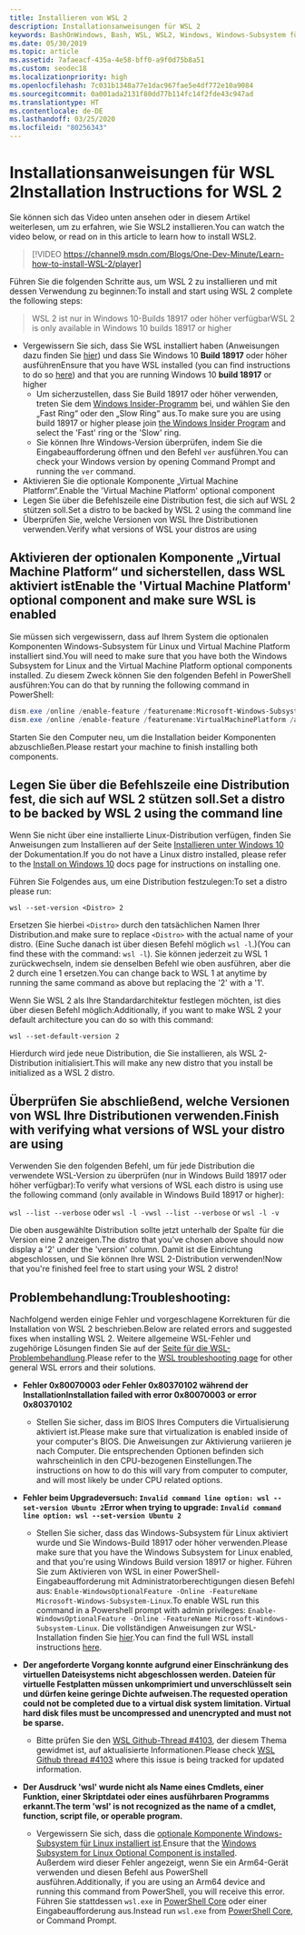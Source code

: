 ```yaml
---
title: Installieren von WSL 2
description: Installationsanweisungen für WSL 2
keywords: BashOnWindows, Bash, WSL, WSL2, Windows, Windows-Subsystem für Linux, Windows-Subsystem, Ubuntu, Debian, Suse, Windows 10, Installation, installieren
ms.date: 05/30/2019
ms.topic: article
ms.assetid: 7afaeacf-435a-4e58-bff0-a9f0d75b8a51
ms.custom: seodec18
ms.localizationpriority: high
ms.openlocfilehash: 7c031b1348a77e1dac967fae5e4df772e10a9084
ms.sourcegitcommit: 0a001ada2131f80dd77b114fc14f2fde43c947ad
ms.translationtype: HT
ms.contentlocale: de-DE
ms.lasthandoff: 03/25/2020
ms.locfileid: "80256343"
---
```

# <a name="installation-instructions-for-wsl-2"></a><span data-ttu-id="cd055-104">Installationsanweisungen für WSL 2</span><span class="sxs-lookup"><span data-stu-id="cd055-104">Installation Instructions for WSL 2</span></span>

<span data-ttu-id="cd055-105">Sie können sich das Video unten ansehen oder in diesem Artikel weiterlesen, um zu erfahren, wie Sie WSL2 installieren.</span><span class="sxs-lookup"><span data-stu-id="cd055-105">You can watch the video below, or read on in this article to learn how to install WSL2.</span></span> 

> [!VIDEO https://channel9.msdn.com/Blogs/One-Dev-Minute/Learn-how-to-install-WSL-2/player]

<span data-ttu-id="cd055-106">Führen Sie die folgenden Schritte aus, um WSL 2 zu installieren und mit dessen Verwendung zu beginnen:</span><span class="sxs-lookup"><span data-stu-id="cd055-106">To install and start using WSL 2 complete the following steps:</span></span>

> <span data-ttu-id="cd055-107">WSL 2 ist nur in Windows 10-Builds 18917 oder höher verfügbar</span><span class="sxs-lookup"><span data-stu-id="cd055-107">WSL 2 is only available in Windows 10 builds 18917 or higher</span></span>

- <span data-ttu-id="cd055-108">Vergewissern Sie sich, dass Sie WSL installiert haben (Anweisungen dazu finden Sie [hier](./install-win10.md)) und dass Sie Windows 10 **Build 18917** oder höher ausführen</span><span class="sxs-lookup"><span data-stu-id="cd055-108">Ensure that you have WSL installed (you can find instructions to do so [here](./install-win10.md)) and that you are running Windows 10 **build 18917** or higher</span></span>
   - <span data-ttu-id="cd055-109">Um sicherzustellen, dass Sie Build 18917 oder höher verwenden, treten Sie dem [Windows Insider-Programm](https://insider.windows.com/en-us/) bei, und wählen Sie den „Fast Ring“ oder den „Slow Ring“ aus.</span><span class="sxs-lookup"><span data-stu-id="cd055-109">To make sure you are using build 18917 or higher please join [the Windows Insider Program](https://insider.windows.com/en-us/) and select the 'Fast' ring or the 'Slow' ring.</span></span> 
   - <span data-ttu-id="cd055-110">Sie können Ihre Windows-Version überprüfen, indem Sie die Eingabeaufforderung öffnen und den Befehl `ver` ausführen.</span><span class="sxs-lookup"><span data-stu-id="cd055-110">You can check your Windows version by opening Command Prompt and running the `ver` command.</span></span>
- <span data-ttu-id="cd055-111">Aktivieren Sie die optionale Komponente „Virtual Machine Platform“.</span><span class="sxs-lookup"><span data-stu-id="cd055-111">Enable the 'Virtual Machine Platform' optional component</span></span>
- <span data-ttu-id="cd055-112">Legen Sie über die Befehlszeile eine Distribution fest, die sich auf WSL 2 stützen soll.</span><span class="sxs-lookup"><span data-stu-id="cd055-112">Set a distro to be backed by WSL 2 using the command line</span></span>
- <span data-ttu-id="cd055-113">Überprüfen Sie, welche Versionen von WSL Ihre Distributionen verwenden.</span><span class="sxs-lookup"><span data-stu-id="cd055-113">Verify what versions of WSL your distros are using</span></span>

## <a name="enable-the-virtual-machine-platform-optional-component-and-make-sure-wsl-is-enabled"></a><span data-ttu-id="cd055-114">Aktivieren der optionalen Komponente „Virtual Machine Platform“ und sicherstellen, dass WSL aktiviert ist</span><span class="sxs-lookup"><span data-stu-id="cd055-114">Enable the 'Virtual Machine Platform' optional component and make sure WSL is enabled</span></span>

<span data-ttu-id="cd055-115">Sie müssen sich vergewissern, dass auf Ihrem System die optionalen Komponenten Windows-Subsystem für Linux und Virtual Machine Platform installiert sind.</span><span class="sxs-lookup"><span data-stu-id="cd055-115">You will need to make sure that you have both the Windows Subsystem for Linux and the Virtual Machine Platform optional components installed.</span></span> <span data-ttu-id="cd055-116">Zu diesem Zweck können Sie den folgenden Befehl in PowerShell ausführen:</span><span class="sxs-lookup"><span data-stu-id="cd055-116">You can do that by running the following command in PowerShell:</span></span> 

```powershell
dism.exe /online /enable-feature /featurename:Microsoft-Windows-Subsystem-Linux /all /norestart
dism.exe /online /enable-feature /featurename:VirtualMachinePlatform /all /norestart
```

<span data-ttu-id="cd055-117">Starten Sie den Computer neu, um die Installation beider Komponenten abzuschließen.</span><span class="sxs-lookup"><span data-stu-id="cd055-117">Please restart your machine to finish installing both components.</span></span>


## <a name="set-a-distro-to-be-backed-by-wsl-2-using-the-command-line"></a><span data-ttu-id="cd055-118">Legen Sie über die Befehlszeile eine Distribution fest, die sich auf WSL 2 stützen soll.</span><span class="sxs-lookup"><span data-stu-id="cd055-118">Set a distro to be backed by WSL 2 using the command line</span></span>

<span data-ttu-id="cd055-119">Wenn Sie nicht über eine installierte Linux-Distribution verfügen, finden Sie Anweisungen zum Installieren auf der Seite [Installieren unter Windows 10](./install-win10.md#install-your-linux-distribution-of-choice) der Dokumentation.</span><span class="sxs-lookup"><span data-stu-id="cd055-119">If you do not have a Linux distro installed, please refer to the [Install on Windows 10](./install-win10.md#install-your-linux-distribution-of-choice) docs page for instructions on installing one.</span></span> 

<span data-ttu-id="cd055-120">Führen Sie Folgendes aus, um eine Distribution festzulegen:</span><span class="sxs-lookup"><span data-stu-id="cd055-120">To set a distro please run:</span></span> 

```
wsl --set-version <Distro> 2
```

<span data-ttu-id="cd055-121">Ersetzen Sie hierbei `<Distro>` durch den tatsächlichen Namen Ihrer Distribution.</span><span class="sxs-lookup"><span data-stu-id="cd055-121">and make sure to replace `<Distro>` with the actual name of your distro.</span></span> <span data-ttu-id="cd055-122">(Eine Suche danach ist über diesen Befehl möglich `wsl -l`.)</span><span class="sxs-lookup"><span data-stu-id="cd055-122">(You can find these with the command: `wsl -l`).</span></span> <span data-ttu-id="cd055-123">Sie können jederzeit zu WSL 1 zurückwechseln, indem sie denselben Befehl wie oben ausführen, aber die 2 durch eine 1 ersetzen.</span><span class="sxs-lookup"><span data-stu-id="cd055-123">You can change back to WSL 1 at anytime by running the same command as above but replacing the '2' with a '1'.</span></span>

<span data-ttu-id="cd055-124">Wenn Sie WSL 2 als Ihre Standardarchitektur festlegen möchten, ist dies über diesen Befehl möglich:</span><span class="sxs-lookup"><span data-stu-id="cd055-124">Additionally, if you want to make WSL 2 your default architecture you can do so with this command:</span></span>

```
wsl --set-default-version 2
```

<span data-ttu-id="cd055-125">Hierdurch wird jede neue Distribution, die Sie installieren, als WSL 2-Distribution initialisiert.</span><span class="sxs-lookup"><span data-stu-id="cd055-125">This will make any new distro that you install be initialized as a WSL 2 distro.</span></span>

## <a name="finish-with-verifying-what-versions-of-wsl-your-distro-are-using"></a><span data-ttu-id="cd055-126">Überprüfen Sie abschließend, welche Versionen von WSL Ihre Distributionen verwenden.</span><span class="sxs-lookup"><span data-stu-id="cd055-126">Finish with verifying what versions of WSL your distro are using</span></span>

<span data-ttu-id="cd055-127">Verwenden Sie den folgenden Befehl, um für jede Distribution die verwendete WSL-Version zu überprüfen (nur in Windows Build 18917 oder höher verfügbar):</span><span class="sxs-lookup"><span data-stu-id="cd055-127">To verify what versions of WSL each distro is using use the following command (only available in Windows Build 18917 or higher):</span></span>

<span data-ttu-id="cd055-128">`wsl --list --verbose` oder `wsl -l -v`</span><span class="sxs-lookup"><span data-stu-id="cd055-128">`wsl --list --verbose` or `wsl -l -v`</span></span>

<span data-ttu-id="cd055-129">Die oben ausgewählte Distribution sollte jetzt unterhalb der Spalte für die Version eine 2 anzeigen.</span><span class="sxs-lookup"><span data-stu-id="cd055-129">The distro that you've chosen above should now display a '2' under the 'version' column.</span></span> <span data-ttu-id="cd055-130">Damit ist die Einrichtung abgeschlossen, und Sie können Ihre WSL 2-Distribution verwenden!</span><span class="sxs-lookup"><span data-stu-id="cd055-130">Now that you're finished feel free to start using your WSL 2 distro!</span></span> 

## <a name="troubleshooting"></a><span data-ttu-id="cd055-131">Problembehandlung:</span><span class="sxs-lookup"><span data-stu-id="cd055-131">Troubleshooting:</span></span> 

<span data-ttu-id="cd055-132">Nachfolgend werden einige Fehler und vorgeschlagene Korrekturen für die Installation von WSL 2 beschrieben.</span><span class="sxs-lookup"><span data-stu-id="cd055-132">Below are related errors and suggested fixes when installing WSL 2.</span></span> <span data-ttu-id="cd055-133">Weitere allgemeine WSL-Fehler und zugehörige Lösungen finden Sie auf der [Seite für die WSL-Problembehandlung](troubleshooting.md).</span><span class="sxs-lookup"><span data-stu-id="cd055-133">Please refer to the [WSL troubleshooting page](troubleshooting.md) for other general WSL errors and their solutions.</span></span>

* <span data-ttu-id="cd055-134">**Fehler 0x80070003 oder Fehler 0x80370102 während der Installation**</span><span class="sxs-lookup"><span data-stu-id="cd055-134">**Installation failed with error 0x80070003 or error 0x80370102**</span></span>
    * <span data-ttu-id="cd055-135">Stellen Sie sicher, dass im BIOS Ihres Computers die Virtualisierung aktiviert ist.</span><span class="sxs-lookup"><span data-stu-id="cd055-135">Please make sure that virtualization is enabled inside of your computer's BIOS.</span></span> <span data-ttu-id="cd055-136">Die Anweisungen zur Aktivierung variieren je nach Computer. Die entsprechenden Optionen befinden sich wahrscheinlich in den CPU-bezogenen Einstellungen.</span><span class="sxs-lookup"><span data-stu-id="cd055-136">The instructions on how to do this will vary from computer to computer, and will most likely be under CPU related options.</span></span>
   
* <span data-ttu-id="cd055-137">**Fehler beim Upgradeversuch: `Invalid command line option: wsl --set-version Ubuntu 2`**</span><span class="sxs-lookup"><span data-stu-id="cd055-137">**Error when trying to upgrade: `Invalid command line option: wsl --set-version Ubuntu 2`**</span></span>
    * <span data-ttu-id="cd055-138">Stellen Sie sicher, dass das Windows-Subsystem für Linux aktiviert wurde und Sie Windows-Build 18917 oder höher verwenden.</span><span class="sxs-lookup"><span data-stu-id="cd055-138">Please make sure that you have the Windows Subsystem for Linux enabled, and that you're using Windows Build version 18917 or higher.</span></span> <span data-ttu-id="cd055-139">Führen Sie zum Aktivieren von WSL in einer PowerShell-Eingabeaufforderung mit Administratorberechtigungen diesen Befehl aus: `Enable-WindowsOptionalFeature -Online -FeatureName Microsoft-Windows-Subsystem-Linux`.</span><span class="sxs-lookup"><span data-stu-id="cd055-139">To enable WSL run this command in a Powershell prompt with admin privileges: `Enable-WindowsOptionalFeature -Online -FeatureName Microsoft-Windows-Subsystem-Linux`.</span></span> <span data-ttu-id="cd055-140">Die vollständigen Anweisungen zur WSL-Installation finden Sie [hier](./install-win10.md).</span><span class="sxs-lookup"><span data-stu-id="cd055-140">You can find the full WSL install instructions [here](./install-win10.md).</span></span>

* <span data-ttu-id="cd055-141">**Der angeforderte Vorgang konnte aufgrund einer Einschränkung des virtuellen Dateisystems nicht abgeschlossen werden. Dateien für virtuelle Festplatten müssen unkomprimiert und unverschlüsselt sein und dürfen keine geringe Dichte aufweisen.**</span><span class="sxs-lookup"><span data-stu-id="cd055-141">**The requested operation could not be completed due to a virtual disk system limitation. Virtual hard disk files must be uncompressed and unencrypted and must not be sparse.**</span></span>
    * <span data-ttu-id="cd055-142">Bitte prüfen Sie den [WSL Github-Thread #4103](https://github.com/microsoft/WSL/issues/4103), der diesem Thema gewidmet ist, auf aktualisierte Informationen.</span><span class="sxs-lookup"><span data-stu-id="cd055-142">Please check [WSL Github thread #4103](https://github.com/microsoft/WSL/issues/4103) where this issue is being tracked for updated information.</span></span>

* <span data-ttu-id="cd055-143">**Der Ausdruck 'wsl' wurde nicht als Name eines Cmdlets, einer Funktion, einer Skriptdatei oder eines ausführbaren Programms erkannt.**</span><span class="sxs-lookup"><span data-stu-id="cd055-143">**The term 'wsl' is not recognized as the name of a cmdlet, function, script file, or operable program.**</span></span> 
    * <span data-ttu-id="cd055-144">Vergewissern Sie sich, dass die [optionale Komponente Windows-Subsystem für Linux installiert ist](./wsl2-install.md#enable-the-virtual-machine-platform-optional-component-and-make-sure-wsl-is-enabled).</span><span class="sxs-lookup"><span data-stu-id="cd055-144">Ensure that the [Windows Subsystem for Linux Optional Component is installed](./wsl2-install.md#enable-the-virtual-machine-platform-optional-component-and-make-sure-wsl-is-enabled).</span></span><br> <span data-ttu-id="cd055-145">Außerdem wird dieser Fehler angezeigt, wenn Sie ein Arm64-Gerät verwenden und diesen Befehl aus PowerShell ausführen.</span><span class="sxs-lookup"><span data-stu-id="cd055-145">Additionally, if you are using an Arm64 device and running this command from PowerShell, you will receive this error.</span></span> <span data-ttu-id="cd055-146">Führen Sie stattdessen `wsl.exe` in [PowerShell Core](https://docs.microsoft.com/en-us/powershell/scripting/install/installing-powershell-core-on-windows?view=powershell-6) oder einer Eingabeaufforderung aus.</span><span class="sxs-lookup"><span data-stu-id="cd055-146">Instead run `wsl.exe` from [PowerShell Core](https://docs.microsoft.com/en-us/powershell/scripting/install/installing-powershell-core-on-windows?view=powershell-6), or Command Prompt.</span></span> 
